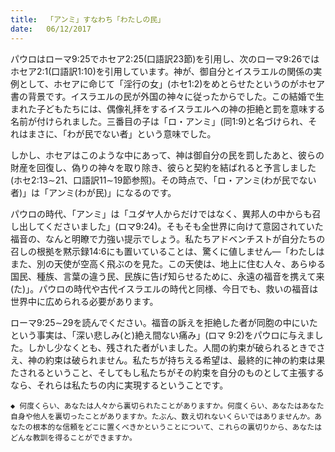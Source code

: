 ```yaml
---
title:  「アンミ」すなわち「わたしの民」
date:   06/12/2017
---
```


パウロはローマ9:25でホセア2:25(口語訳23節)を引用し、次のローマ9:26ではホセア2:1(口語訳1:10)を引用しています。神が、御自分とイスラエルの関係の実例として、ホセアに命じて「淫行の女」(ホセ1:2)をめとらせたというのがホセア書の背景です。イスラエルの民が外国の神々に従ったからでした。この結婚で生まれた子どもたちには、偶像礼拝をするイスラエルへの神の拒絶と罰を意味する名前が付けられました。三番目の子は「ロ・アンミ」(同1:9)と名づけられ、それはまさに、「わが民でない者」という意味でした。

しかし、ホセアはこのような中にあって、神は御自分の民を罰したあと、彼らの財産を回復し、偽りの神々を取り除き、彼らと契約を結ばれると予言しました(ホセ2:13∼21、口語訳11∼19節参照)。その時点で、「ロ・アンミ(わが民でない者)」は「アンミ(わが民)」になるのです。

パウロの時代、「アンミ」は「ユダヤ人からだけではなく、異邦人の中からも召し出してくださいました」(ロマ9:24)。そもそも全世界に向けて意図されていた福音の、なんと明瞭で力強い提示でしょう。私たちアドベンチストが自分たちの召しの根拠を黙示録14:6にも置いていることは、驚くに値しません―「わたしはまた、別の天使が空高く飛ぶのを見た。この天使は、地上に住む人々、あらゆる国民、種族、言葉の違う民、民族に告げ知らせるために、永遠の福音を携えて来(た)」。パウロの時代や古代イスラエルの時代と同様、今日でも、救いの福音は世界中に広められる必要があります。

ローマ9:25∼29を読んでください。福音の訴えを拒絶した者が同胞の中にいたという事実は、「深い悲しみ(と)絶え間ない痛み」(ロマ 9:2)をパウロに与えました。しかし少なくとも、残された者がいました。人間の約束が破られるときでさえ、神の約束は破られません。私たちが持ちえる希望は、最終的に神の約束は果たされるということ、そしてもし私たちがその約束を自分のものとして主張するなら、それらは私たちの内に実現するということです。

`◆ 何度くらい、あなたは人々から裏切られたことがありますか。何度くらい、あなたはあなた自身や他人を裏切ったことがありますか。たぶん、数え切れないくらいではありませんか。あなたの根本的な信頼をどこに置くべきかということについて、これらの裏切りから、あなたはどんな教訓を得ることができますか。`
